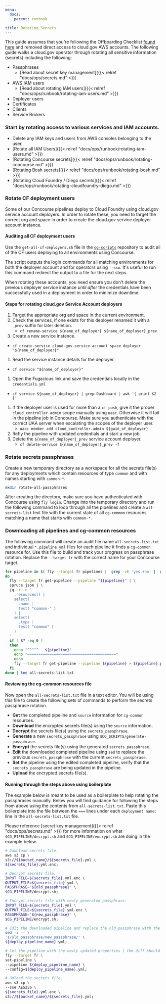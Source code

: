 ```yaml
---
menu:
  docs:
    parent: runbook

title: Rotating Secrets
---
```


This guide assumes that you're following the Offboarding Checklist [found
here](https://github.com/18F/cg-product/blob/master/OffboardingChecklist.md) and
removed direct access to cloud.gov AWS accounts. The following guide walks a
cloud.gov operator through rotating all sensitive information (secrets)
including the following:

- Passphrases
    - [Read about secret key management]({{< relref "docs/ops/secrets.md" >}})
- AWS IAM users
    - [Read about rotating IAM users]({{< relref "docs/ops/runbook/rotating-iam-users.md" >}})
- Deployer users
- Certificates
- Clients
- Service Brokers

### Start by rotating access to various services and IAM accounts.

- Delete any IAM keys and users from AWS consoles belonging to the user.
- [Rotate all IAM Users]({{< relref "docs/ops/runbook/rotating-iam-users.md" >}})
- [Rotating Concourse secrets]({{< relref "docs/ops/runbook/rotating-concourse.md" >}})
- [Rotating Bosh secrets]({{< relref "docs/ops/runbook/rotating-bosh.md" >}})
- [Rotating Cloud Foundry / Diego secrets]({{< relref "docs/ops/runbook/rotating-cloudfoundry-diego.md" >}})

### Rotate CF deployment users

Some of our Concourse pipelines deploy to Cloud Foundry using cloud.gov service
account deployers. In order to rotate these, you need to target the correct
org and space in order to create the cloud.gov service deployer account
instance.

#### Auditing all CF deployment users

Use the `get-all-cf-deployers.sh` file in the
[`cg-scripts`](https://github.com/18F/cg-scripts) repository to audit all of the
CF users deploying to all environments using Concourse.

The script outputs the login commands for all matching environments for both the
deployer account and for operators using `--sso`. It's useful to run this
command redirect the output to a file for the next steps.

When rotating these accounts, you need ensure you don't delete the previous
deployer service instance _until after_ the credentials have been successfully
used in a deployment in order to minimize downtime.

#### Steps for rotating cloud.gov Service Account deployers

1. Target the appropriate org and space in the current environment.
1. Check the services, if one exists for this deployer renamed it with a `_prev`
   suffix for later deletion.
   - `cf rename-service ${name_of_deployer} ${name_of_deployer}_prev`
1. Create a new service instance.
  - `cf create-service cloud-gov-service-account space-deployer "${name_of_deployer}"`
1. Read the service instance details for the deployer.
  - `cf service "${name_of_deployer}"`
1. Open the Fugacious link and save the credentials locally in the `credentials.yml`
  - `cf service ${name_of_deployer} | grep Dashboard | awk '{ print $2 }'`
1. If the deployer user is used for more than a `cf push`, give it the proper
  `cloud_controller.admin` scope manually using `uaac`. Otherwise it will fail
  in the pipeline job in Concourse. Make sure you authenticate with the correct
  UAA server when escalating the scopes of the deployer user.
     - `uaac member add cloud_controller.admin ${guid_of_deployer}`
1. Refly the pipeline with updated credentials and start a new job.
1. Delete the `${name_of_deployer}_prev` service account deployer.
   - `cf delete-service ${name_of_deployer}_prev -f`

### Rotate secrets passphrases

Create a new temporary directory as a workspace for all the secrets file(s) for
any deployments which contain resources of type `common` and with names starting
with `common-*`.

```sh
mkdir rotate-all-passphrases
```

After creating the directory, make sure you have authenticated with Concourse
using `fly login`. Change into the temporary directory and run the following
command to loop through all the pipelines and create a `all-secrets-list` text
file with the current state of all `cg-common` resources matching a name that
starts with `common-*`.

### Downloading all pipelines and cg-common resources

The following command will create an audit file name `all-secrets-list.txt` and
individual `*.pipeline.yml` files for each pipeline it finds a `cg-common`
resource for. Use this file to build and track your progress on passphrase
rotation. Replace the `--target fr` with the correct name for your Concourse
target.

```sh
for pipeline in $( fly --target fr pipelines |  grep -vE 'yes.+no' |  grep -Eo '^[a-z0-9\-]+' )
do
  fly --target fr get-pipeline --pipeline "${pipeline}" | \
  spruce json | \
  jq -r -e '
    .resources[] |
    select(
      .name |
      test( "common-" )
    ) |
    select(
      .type |
      test( "common" )
    )
  '
  if [ $? -eq 0 ]
  then
    echo "^^^^^   ${pipeline}"
    echo "========================================"
    echo
    fly --target fr get-pipeline --pipeline ${pipeline} > ${pipeline}.pipeline.yml
  fi
done | tee all-secrets-list.txt
```

#### Reviewing the cg-common resources file

Now open the `all-secrets-list.txt` file in a text editor. You will be using
this file to create the following sets of commands to perform the secrets
passphrase rotation.

- **Get** the completed pipeline and `source` information for `cg-common` resources.
- **Download** the encrypted secrets file(s) using the `source` information.
- **Decrypt** the secrets file(s) using the `secrets_passphrase`.
- **Generate** a new `secrets_passphrase` using `$CG_SCRIPTS/generate-passphrase`.
- **Encrypt** the secrets file(s) using the generated `secrets_passphrase`.
- **Edit** the downloaded completed pipeline using `sed` to replace the previous
  `secrets_passphrase` with the current `secrets_passphrase`.
- **Set** the pipeline using the edited completed pipeline, verify that the
  `secrets_passphrase` are being updated in the pipeline.
- **Upload** the encrypted secrets file(s).

#### Running through the steps above using boilerplate

The example below is meant to be used as a boilerplate to help rotating the
passphrases manually. Below you will find guidance for following the steps from
above using the contents from `all-secrets-list.txt`. Paste this boilerplate
into the file between the `===` lines under each `deployment name: ` line in the
`all-secrets-list.txt` file.

Please reference [secret key management]({{< relref "docs/ops/secrets.md" >}})
for more information on what `$CG_PIPELINE/decrypt.sh` and `$CG_PIPELINE/encrypt.sh`
are doing in the example below.

```sh
# Download secrets file.
aws s3 cp \
s3://${bucket_name}/${secrets_file}.yml \
${secrets_file}.yml.enc;

# Decrypt secrets file.
INPUT_FILE=${secrets_file}.yml.enc \
OUTPUT_FILE=${secrets_file}.yml \
PASSPHRASE="${old_passphrase}" \
$CG_PIPELINE/decrypt.sh;

# Encrypt secrets file with newly generated passphrase.
INPUT_FILE=${secrets_file}.yml \
OUTPUT_FILE=${secrets_file}.yml.enc \
PASSPHRASE="${new_passphrase}" \
$CG_PIPELINE/encrypt.sh;

# Edit the downloaded pipeline and replace the old_passphrase with the new_passphrase.
sed -i -- \
's/old_passphrase/new_passphrase/' \
${deploy_pipeline_name}.yml;

# Set the pipeline with the newly updated properties ( the diff should show the secrets_passphrases being updated ).
fly --target fr \
set-pipeline \
--pipeline ${deploy_pipeline_name} \
--config=${deploy_pipeline_name}.yml;

# Upload the secrets file.
aws s3 cp \
--sse AES256 \
${secrets_file}.yml.enc \
s3://${bucket_name}/${secrets_file}.yml;
```
